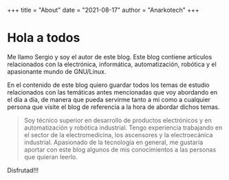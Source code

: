 +++
title = "About"
date = "2021-08-17"
author = "Anarkotech"
+++

# Hola a todos

Me llamo Sergio y soy el autor de este blog. Este blog contiene artículos relacionados con la electrónica, informática, automatización, robótica y el apasionante mundo de GNU/Linux.

En el contenido de este blog quiero guardar todos los temas de estudio relacionados con las temáticas antes mencionadas que voy abordando en el día a día, de manera que pueda servirme tanto a mi 
como a cualquier persona que visite el blog de referencia a la hora de abordar dichos temas.

>Soy técnico superior en desarrollo de productos electrónicos y en automatización y robótica industrial. Tengo experiencia trabajando en el sector de la electromedicina, los ascensores y la electroecánica industrial. Apasionado de la tecnología en general, me gustaría aportar con este blog algunos de mis conocimientos a las personas que quieran leerlo.

Disfrutad!!!
